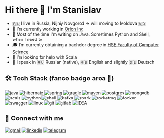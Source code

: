 # Hi there 👋 I'm Stanislav

- 🇷🇺 I live in Russia, Nijniy Novgorod -> will moving to Moldova 🇲🇩
- 🔭 I’m currently working in [Orion Inc](https://www.orioninc.com/) 
- 🌱 Most of the time I'm writing on Java. Sometimes Python and Shell, when I need to
- 🎓 I’m currently obtaining a bachelor degree in [HSE Faculty of Computer Science](https://nnov.hse.ru/en/ba/se/)
- 🤔 I’m looking for help with Scala
- 🎤 I speak in 🇷🇺 Russian (native), 🇬🇧 English and slightly 🇩🇪 Deutsch 

## 🛠 Tech Stack (fance badge area 🤪)

![java](https://img.shields.io/badge/java-%23FFFFFF.svg?&style=for-the-badge&logo=java&logoColor=red)
![hibernate](https://img.shields.io/badge/hibernate-%23BFAF7E.svg?&style=for-the-badge&logo=hibernate&logoColor=white)
![spring](https://img.shields.io/badge/spring%20-%236DB33F.svg?&style=for-the-badge&logo=spring&logoColor=white)
![gradle](https://img.shields.io/badge/gradle%20-%2314354C.svg?style=for-the-badge&logo=gradle)
![maven](https://img.shields.io/badge/Maven-C71A36?style=for-the-badge&logo=apache-maven)
![postgres](https://img.shields.io/badge/postgres-%23316192.svg?&style=for-the-badge&logo=postgresql&logoColor=white)
![mongodb](https://img.shields.io/badge/MongoDB-%234ea94b.svg?&style=for-the-badge&logo=mongodb&logoColor=white)
![scala](https://img.shields.io/badge/scala-%23DC322F.svg?&style=for-the-badge&logo=scala&logoColor=white)
![python](https://img.shields.io/badge/python-%233776AB.svg?&style=for-the-badge&logo=python&logoColor=white)
![shell](https://img.shields.io/badge/shell_script%20-%23121011.svg?&style=for-the-badge&logo=gnu-bash&logoColor=white)
![kafka](https://img.shields.io/badge/kafka-%23000000.svg?&style=for-the-badge&logo=apache-kafka&logoColor=white)
![spark](https://img.shields.io/badge/spark-%23E25A1C.svg?&style=for-the-badge&logo=apache-spark&logoColor=white)
![rocketmq](https://img.shields.io/badge/rocketmq-%23D77310.svg?&style=for-the-badge&logo=apache-rocketmq&logoColor=white)
![docker](https://img.shields.io/badge/docker-%232496ED.svg?&style=for-the-badge&logo=docker&logoColor=white) 
![swagger](https://img.shields.io/badge/swagger-%2385EA2D.svg?&style=for-the-badge&logo=swagger&logoColor=black)
![linux](https://img.shields.io/badge/linux-000000?logo=linux&logoColor=white&style=for-the-badge&logoColor=white)
![git](https://img.shields.io/badge/git%20-%23F05033.svg?&style=for-the-badge&logo=git&logoColor=white)
![gitlab](https://img.shields.io/badge/gitlab-%23330f63.svg?&style=for-the-badge&logo=gitlab&logoColor=white)
![IDEA](https://img.shields.io/badge/idea-%23000000.svg?&style=for-the-badge&logo=intellij-idea&logoColor=white)

## 🤝 Connect with me

[![gmail](https://img.shields.io/badge/gmail-D14836?&style=for-the-badge&logo=gmail&logoColor=white)](mailto:stanis.stoyanov@gmail.com)
[![linkedin](https://img.shields.io/badge/linkedin%20-%230077B5.svg?&style=for-the-badge&logo=linkedin&logoColor=white)](https://www.linkedin.com/in/ssstoyanov) 
[![telegram](https://img.shields.io/badge/telegram%20-%230077B5.svg?&style=for-the-badge&logo=telegram&logoColor=white)](https://t.me/slowslav) 
